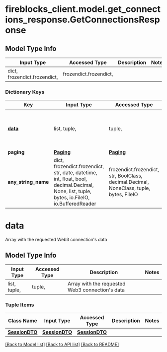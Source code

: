 # fireblocks_client.model.get_connections_response.GetConnectionsResponse

## Model Type Info
Input Type | Accessed Type | Description | Notes
------------ | ------------- | ------------- | -------------
dict, frozendict.frozendict,  | frozendict.frozendict,  |  | 

### Dictionary Keys
Key | Input Type | Accessed Type | Description | Notes
------------ | ------------- | ------------- | ------------- | -------------
**[data](#data)** | list, tuple,  | tuple,  | Array with the requested Web3 connection&#x27;s data | 
**paging** | [**Paging**](Paging.md) | [**Paging**](Paging.md) |  | [optional] 
**any_string_name** | dict, frozendict.frozendict, str, date, datetime, int, float, bool, decimal.Decimal, None, list, tuple, bytes, io.FileIO, io.BufferedReader | frozendict.frozendict, str, BoolClass, decimal.Decimal, NoneClass, tuple, bytes, FileIO | any string name can be used but the value must be the correct type | [optional]

# data

Array with the requested Web3 connection's data

## Model Type Info
Input Type | Accessed Type | Description | Notes
------------ | ------------- | ------------- | -------------
list, tuple,  | tuple,  | Array with the requested Web3 connection&#x27;s data | 

### Tuple Items
Class Name | Input Type | Accessed Type | Description | Notes
------------- | ------------- | ------------- | ------------- | -------------
[**SessionDTO**](SessionDTO.md) | [**SessionDTO**](SessionDTO.md) | [**SessionDTO**](SessionDTO.md) |  | 

[[Back to Model list]](../../README.md#documentation-for-models) [[Back to API list]](../../README.md#documentation-for-api-endpoints) [[Back to README]](../../README.md)


